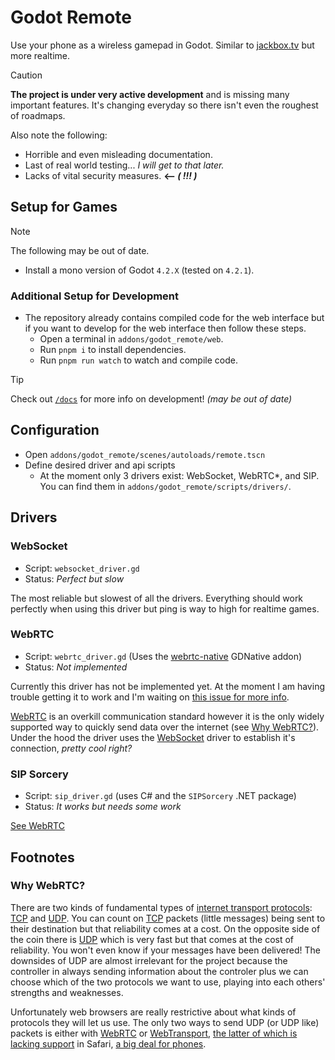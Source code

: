 # Godot Remote
Use your phone as a wireless gamepad in Godot. Similar to [jackbox.tv](https://jackbox.tv) but more realtime.

> [!CAUTION]
> **The project is under very active development** and is missing many important features. It's changing everyday so there isn't even the roughest of roadmaps.
> 
> Also note the following:
> - Horrible and even misleading documentation.
> - Last of real world testing... _I will get to that later._
> - Lacks of vital security measures. **⟵ _( !!! )_**


## Setup for Games

> [!NOTE]  
> The following may be out of date.

- Install a mono version of Godot `4.2.X` (tested on `4.2.1`).


### Additional Setup for Development

- The repository already contains compiled code for the web interface but if you want to develop for the web interface then follow these steps.
  - Open a terminal in `addons/godot_remote/web`.
  - Run `pnpm i` to install dependencies.
  - Run `pnpm run watch` to watch and compile code.

> [!TIP]
> Check out [`/docs`](docs/) for more info on development! _(may be out of date)_


## Configuration

- Open `addons/godot_remote/scenes/autoloads/remote.tscn`
- Define desired driver and api scripts
  - At the moment only 3 drivers exist: WebSocket, WebRTC*, and SIP. You can find them in `addons/godot_remote/scripts/drivers/`.


## Drivers

### WebSocket

- Script: `websocket_driver.gd`
- Status: _Perfect but slow_

The most reliable but slowest of all the drivers. Everything should work perfectly when using this driver but ping is way to high for realtime games.


### WebRTC

- Script: `webrtc_driver.gd` (Uses the [webrtc-native](https://github.com/godotengine/webrtc-native) GDNative addon)
- Status: _Not implemented_

Currently this driver has not be implemented yet. At the moment I am having trouble getting it to work and I'm waiting on [this issue for more info](https://github.com/godotengine/webrtc-native/issues/128).

[WebRTC](https://en.wikipedia.org/wiki/WebRTC) is an overkill communication standard however it is the only widely supported way to quickly send data over the internet (see [Why WebRTC?](#why-webrtc)). Under the hood the driver uses the [WebSocket](#websocket) driver to establish it's connection, _pretty cool right?_


### SIP Sorcery

- Script: `sip_driver.gd` (uses C# and the `SIPSorcery` .NET package)
- Status: _It works but needs some work_

[See WebRTC](#webrtc)


## Footnotes

### Why WebRTC?

There are two kinds of fundamental types of [internet transport protocols](https://en.wikipedia.org/wiki/Internet_protocol_suite#Transport_layer): [TCP](https://en.wikipedia.org/wiki/Transmission_Control_Protocol) and [UDP](https://en.wikipedia.org/wiki/User_Datagram_Protocol). You can count on [TCP](https://en.wikipedia.org/wiki/Transmission_Control_Protocol) packets (little messages) being sent to their destination but that reliability comes at a cost. On the opposite side of the coin there is [UDP](https://en.wikipedia.org/wiki/User_Datagram_Protocol) which is very fast but that comes at the cost of reliability. You won't even know if your messages have been delivered! The downsides of UDP are almost irrelevant for the project because the controller in always sending information about the controler plus we can choose which of the two protocols we want to use, playing into each others' strengths and weaknesses.

Unfortunately web browsers are really restrictive about what kinds of protocols they will let us use. The only two ways to send UDP (or UDP like) packets is either with [WebRTC](https://developer.mozilla.org/en-US/docs/Web/API/WebRTC_API#webrtc_reference) or [WebTransport](https://developer.mozilla.org/en-US/docs/Web/API/WebTransport), [the latter of which is lacking support](https://caniuse.com/webtransport) in Safari, [a big deal for phones](https://news.ycombinator.com/item?id=25850091).
